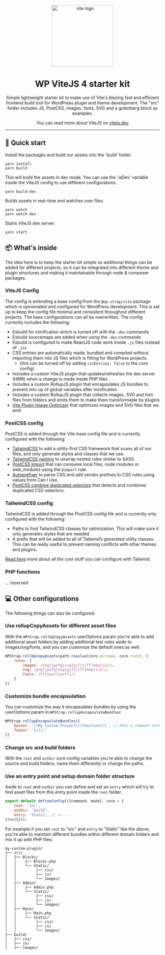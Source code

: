 <div align="center">
  <a href="https://vitejs.dev/">
    <img width="200" height="200" hspace="10" src="https://vitejs.dev/logo.svg" alt="vite logo" />
  </a>
  <h1>WP ViteJS 4 starter kit</h1>
  <p>
Simple lightweight starter kit to make use of Vite's blazing fast and efficient frontend build tool for WordPress plugin and theme development. The "src" folder includes JS, PostCSS, images, fonts, SVG and a gutenberg block as examples.

You can read more about ViteJS on [vitejs.dev](https://vitejs.dev)
</p>
</div>

---

## 🏁 Quick start

Install the packages and build our assets into the 'build' folder.
```
yarn install
yarn build
```

This will build the assets in dev mode. You can use the 'isDev' variable inside the ViteJS config to use different configurations.
```
yarn build-dev
```

Builds assets in real-time and watches over files.
```
yarn watch
yarn watch-dev
```

Starts ViteJS dev server.
```
yarn start
```

## 📦 What's inside
The idea here is to keep the starter kit simple so additional things can be added for different projects, so it can be integrated into different theme and 
plugin structures and making it maintainable through node & composer packages.

### ViteJS Config
The config is extending a base config from the `@wp-strap/vite` package which is opinionated and configured for WordPress development. This is set up to keep
the config file minimal and consistent throughout different projects. The base configurations can all be overwritten. The config currently includes the following:

- Esbuild for minification which is turned off with the `-dev` commands 
- Esbuild sourcemaps are added when using the `-dev` commands
- Esbuild is configured to make ReactJS code work inside `.js` files instead of `.jsx`
- CSS entries are automatically made, bundled and compiled without importing them into JS files which is fitting for WordPress projects.
  - (this can be turned off by adding `cssEntries: false` to the core config)
- Includes a custom ViteJS plugin that updates/refreshes the dev server (HMR) when a change is made inside PHP files
- Includes a custom RollupJS plugin that encapsulates JS bundles to prevent mix-up of global variables after minification
- Includes a custom RollupJS plugin that collects images, SVG and font files from folders and emits them to make them transformable by plugins
- [Vite Plugin Image Optimizer](https://github.com/FatehAK/vite-plugin-image-optimizer) that optimizes images and SVG files that we emit

### PostCSS config

PostCSS is added through the Vite base config file and is currently configured with the following:
- [TailwindCSS](https://tailwindcss.com/docs/installation) to add a utility-first CSS framework that scans all of our files, and only generate styles and classes that we use.
- [TailwindCSS nesting](https://tailwindcss.com/docs/using-with-preprocessors#nesting) to unwrap nested rules similar to SASS.
- [PostCSS import](https://github.com/postcss/postcss-import) that can consume local files, node modules or web_modules using the `@import` rule.
- [Autoprefixer](https://github.com/postcss/autoprefixer) to parse CSS and add vendor prefixes to CSS rules using values from Can I Use.
- [PostCSS combine duplicated selectors](https://github.com/ChristianMurphy/postcss-combine-duplicated-selectors) that detects and combines duplicated CSS selectors.

### TailwindCSS config
TailwindCSS is added through the PostCSS config file and is currently only configured with the following:
- Paths to find TailwindCSS classes for optimization. This will make sure it only generates styles that are needed.
- A prefix that will be added to all of Tailwind’s generated utility classes. This can be really useful to prevent naming conflicts with other themes and plugins. 

[Read here](https://tailwindcss.com/docs/configuration) more about all the cool stuff you can configure with Tailwind.

### PHP functions
... reserved

## 💻 Other configurations

The following things can also be configured:

### Use rollupCopyAssets for different asset files

With the `WPStrap.rollUpCopyAssets` userOptions param you're able to add additional asset folders by adding additional test rules aside to images/svg/fonts, and you can customize the default ones as well:
```js
WPStrap.rollUpCopyAssets(path.resolve(core.dirname, core.root), {
    rules: {
        images: /png|jpe?g|svg|gif|tiff|bmp|ico/i,
        svg: /png|jpe?g|svg|gif|tiff|bmp|ico/i,
        fonts: /ttf|woff|woff2/i
    }
})
```
### Customize bundle encapsulation
You can customize the way it encapsulates bundles by using the userOptions param in `WPStrap.rollupEncapsulateBundles`:
```js
WPStrap.rollupEncapsulateBundles({
    banner: '/*My Custom Project*/(function(){', // Adds a comment before each bundle
    footer: '})();'
})
```
### Change src and build folders
With the `root` and `outDir` core config variables you're able to change the source and build folders, name them differently or change the paths.

### Use an entry point and setup domain folder structure
Aside to `root` and `outDir` you can define and set an `entry` which will try to find asset files from this entry point inside the `root` folder. 
```js
export default defineConfig(({command, mode}, core = {
    root: 'src', 
    outDir: `build`, 
    entry: 'Static', // <-----
})=>({}));
```
For example if you set `root` to "src" and `entry` to "Static" like the above, you're able to maintain different bundles within different domain folders and mix it up with PHP files:
```
my-custom-plugin/
├── src/                  
│   ├── Blocks/
│   │    ├── Blocks.php
│   │    └── Static/     
│   │         ├── css/  
│   │         ├── js/  
│   │         └── images/  
│   ├── Admin/             
│   │    ├── Admin.php
│   │    └── Static/
│   │         ├── css/  
│   │         ├── js/  
│   │         └── images/  
│   ├── Main/        
│   │    ├── Main.php     
│   │    └── Static/
│   │         ├── css/  
│   │         ├── js/  
│   │         └── images/  
├── build/                  
│   ├── css/             
│   ├── js/              
│   ├── images/          

```